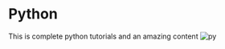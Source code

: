 # Python
This is complete python tutorials and an amazing content 
![py](https://user-images.githubusercontent.com/75485789/120061844-87176d00-c078-11eb-9e86-9104128607dc.png)
